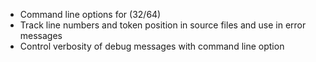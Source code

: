
* Command line options for (32/64)
* Track line numbers and token position in source files and use in error messages
* Control verbosity of debug messages with command line option

